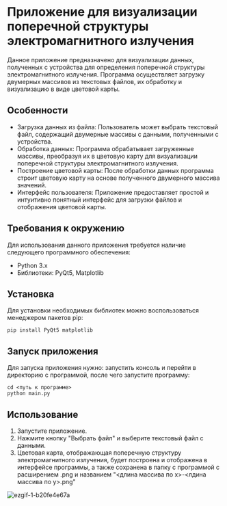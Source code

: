 # Приложение для визуализации поперечной структуры электромагнитного излучения

Данное приложение предназначено для визуализации данных, полученных с устройства для определения поперечной структуры электромагнитного излучения. Программа осуществляет загрузку двумерных массивов из текстовых файлов, их обработку и визуализацию в виде цветовой карты.

## Особенности

- Загрузка данных из файла: Пользователь может выбрать текстовый файл, содержащий двумерные массивы с данными, полученными с устройства.
- Обработка данных: Программа обрабатывает загруженные массивы, преобразуя их в цветовую карту для визуализации поперечной структуры электромагнитного излучения.
- Построение цветовой карты: После обработки данных программа строит цветовую карту на основе полученного двумерного массива значений.
- Интерфейс пользователя: Приложение предоставляет простой и интуитивно понятный интерфейс для загрузки файлов и отображения цветовой карты.

## Требования к окружению

Для использования данного приложения требуется наличие следующего программного обеспечения:

- Python 3.x
- Библиотеки: PyQt5, Matplotlib

## Установка

Для установки необходимых библиотек можно воспользоваться менеджером пакетов pip:
```
pip install PyQt5 matplotlib
```
## Запуск приложения

Для запуска приложения нужно: запустить консоль и перейти в директорию с программой, после чего запустите программу:
```commandline
cd <путь к программе>
python main.py
```

## Использование

1. Запустите приложение.
2. Нажмите кнопку "Выбрать файл" и выберите текстовый файл с данными.
3. Цветовая карта, отображающая поперечную структуру электромагнитного излучения, будет построена и отображена в интерфейсе программы, а также сохранена в папку с программой с расширением .png и названием "<длина массива по x>-<лдина массива по y>.png"

![ezgif-1-b20fe4e67a](https://github.com/SerKin0/Electromagnetic_Grapher/assets/71343548/d5aa840f-0d6b-4398-84b0-7ec46a552c76)
